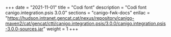 +++
date        = "2021-11-01"
title       = "Codi font"
description = "Codi font canigo.integration.psis 3.0.0"
sections    = "canigo-fwk-docs"
enllac		= "https://hudson.intranet.gencat.cat/nexus/repository/canigo-maven2/cat/gencat/ctti/canigo.integration.psis/3.0.0/canigo.integration.psis-3.0.0-sources.jar"
weight		= 1
+++
